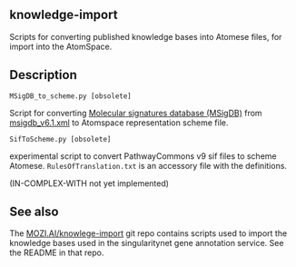 knowledge-import
----------------
Scripts for converting published knowledge bases into Atomese files, for
import into the AtomSpace.

Description
-----------

```
MSigDB_to_scheme.py [obsolete]
```
Script for converting [Molecular signatures database (MSigDB)](http://software.broadinstitute.org/gsea/msigdb/index.jsp) from [msigdb_v6.1.xml](http://software.broadinstitute.org/gsea/msigdb/download_file.jsp?filePath=/resources/msigdb/6.1/msigdb_v6.1.xml) to Atomspace representation scheme file.

```
SifToScheme.py [obsolete]
```
experimental script to convert PathwayCommons v9 sif files to scheme Atomese.
`RulesOfTranslation.txt` is an accessory file with the definitions.

(IN-COMPLEX-WITH not yet implemented)

See also
--------
The [MOZI.AI/knowlege-import](https://github.com/MOZI-AI/knowledge-import)
git repo contains scripts used to import the knowledge bases used in
the singularitynet gene annotation service. See the README in that repo.
